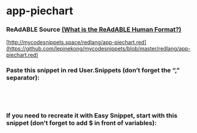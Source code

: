 
# app-piechart


### ReAdABLE Source [(What is the ReAdABLE Human Format?)](http://readablehumanformat.com)

[http://mycodesnippets.space/redlang/app-piechart.red](https://github.com/lepinekong/mycodesnippets/blob/master/redlang/app-piechart.red)


### Paste this snippet in red User.Snippets (don’t forget the “,” separator):



```


        
```



### If you need to recreate it with Easy Snippet, start with this snippet (don’t forget to add $ in front of variables):



```

            
        
```


